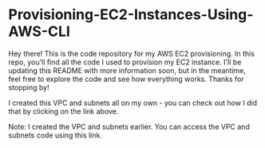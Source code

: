 # Provisioning-EC2-Instances-Using-AWS-CLI

Hey there! This is the code repository for my AWS EC2 provisioning. In this repo, you'll find all the code I used to provision my EC2 instance. I'll be updating this README with more information soon, but in the meantime, feel free to explore the code and see how everything works. Thanks for stopping by!

I created this VPC and subnets all on my own - you can check out how I did that by clicking on the link above.

Note: I created the VPC and subnets earlier. You can access the VPC and subnets code using this link.
